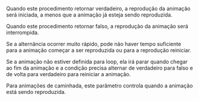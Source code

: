 Quando este procedimento retornar verdadeiro, a reprodução da animação será iniciada, a menos que a animação já esteja sendo reproduzida.

Quando este procedimento retornar falso, a reprodução da animação será interrompida.

Se a alternância ocorrer muito rápido, pode não haver tempo suficiente para a animação começar a ser reproduzida ou para a reprodução reiniciar.

Se a animação não estiver definida para loop, ela irá parar quando chegar ao fim da animação e a condição precisa alternar de verdadeiro para falso e de volta para verdadeiro para reiniciar a animação.

Para animações de caminhada, este parâmetro controla quando a animação está sendo reproduzida.
